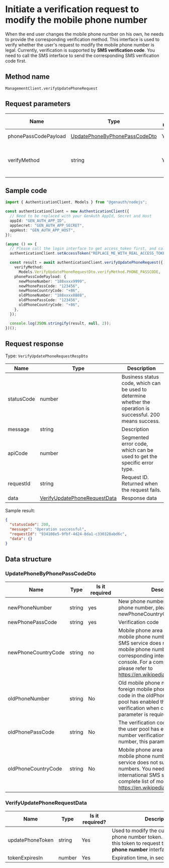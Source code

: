 # Initiate a verification request to modify the mobile phone number

<!--
Warning⚠️:
Do not modify this document directly,
https://github.com/Authing/authing-docs-factory
Use this project to generate
-->

<LastUpdated />

When the end user changes the mobile phone number on his own, he needs to provide the corresponding verification method. This interface is used to verify whether the user's request to modify the mobile phone number is legal. Currently, verification is supported by **SMS verification code**. You need to call the SMS interface to send the corresponding SMS verification code first.

## Method name

`ManagementClient.verifyUpdatePhoneRequest`

## Request parameters

| Name                 | Type                                                                       | <div style="width:80px">Is it required?</div> | <div style="width:60px">Default value</div> | <div style="width:300px">Description</div>                                                                                                                         | <div style="width:200px">Sample value</div> |
| -------------------- | -------------------------------------------------------------------------- | --------------------------------------------- | ------------------------------------------- | ------------------------------------------------------------------------------------------------------------------------------------------------------------------ | ------------------------------------------- |
| phonePassCodePayload | <a href="#UpdatePhoneByPhonePassCodeDto">UpdatePhoneByPhonePassCodeDto</a> | Yes                                           | -                                           | Data verified using the phone number verification code method                                                                                                      |                                             |
| verifyMethod         | string                                                                     | Yes                                           | -                                           | Modify the verification method for the phone number:<br>- `PHONE_PASSCODE`: Use SMS verification code to verify. This is the only method currently supported. <br> |                                             |

## Sample code

```ts
import { AuthenticationClient, Models } from "@genauth/nodejs";

const authenticationClient = new AuthenticationClient({
  // Need to be replaced with your GenAuth AppId, Secret and Host
  appId: "GEN_AUTH_APP_ID",
  appSecret: "GEN_AUTH_APP_SECRET",
  appHost: "GEN_AUTH_APP_HOST",
});

(async () => {
  // Please call the login interface to get access_token first, and call the setAccessToken method to set access_token
  authenticationClient.setAccessToken("REPLACE_ME_WITH_REAL_ACCESS_TOKEN");

  const result = await authenticationClient.verifyUpdatePhoneRequest({
    verifyMethod:
      Models.VerifyUpdatePhoneRequestDto.verifyMethod.PHONE_PASSCODE,
    phonePassCodePayload: {
      newPhoneNumber: "188xxxx9999",
      newPhonePassCode: "123456",
      newPhoneCountryCode: "+86",
      oldPhoneNumber: "188xxxx8888",
      oldPhonePassCode: "123456",
      oldPhoneCountryCode: "+86",
    },
  });

  console.log(JSON.stringify(result, null, 2));
})();
```

## Request response

Type: `VerifyUpdatePhoneRequestRespDto`

| Name       | Type                                                                     | Description                                                                                                  |
| ---------- | ------------------------------------------------------------------------ | ------------------------------------------------------------------------------------------------------------ |
| statusCode | number                                                                   | Business status code, which can be used to determine whether the operation is successful. 200 means success. |
| message    | string                                                                   | Description                                                                                                  |
| apiCode    | number                                                                   | Segmented error code, which can be used to get the specific error type.                                      |
| requestId  | string                                                                   | Request ID. Returned when the request fails.                                                                 |
| data       | <a href="#VerifyUpdatePhoneRequestData">VerifyUpdatePhoneRequestData</a> | Response data                                                                                                |

Sample result:

```json
{
  "statusCode": 200,
  "message": "Operation successful",
  "requestId": "934108e5-9fbf-4d24-8da1-c330328abd6c",
  "data": {}
}
```

## Data structure

### <a id="UpdatePhoneByPhonePassCodeDto"></a> UpdatePhoneByPhonePassCodeDto

| Name                | Type   | <div style="width:80px">Is it required</div> | <div style="width:300px">Description</div>                                                                                                                                                                                                                                                                                                                                                                   | <div style="width:200px">Sample value</div> |
| ------------------- | ------ | -------------------------------------------- | ------------------------------------------------------------------------------------------------------------------------------------------------------------------------------------------------------------------------------------------------------------------------------------------------------------------------------------------------------------------------------------------------------------ | ------------------------------------------- |
| newPhoneNumber      | string | yes                                          | New phone number without area code. If it is a foreign phone number, please specify the area code in the newPhoneCountryCode parameter.                                                                                                                                                                                                                                                                      | `188xxxx8888`                               |
| newPhonePassCode    | string | yes                                          | Verification code                                                                                                                                                                                                                                                                                                                                                                                            | `123456`                                    |
| newPhoneCountryCode | string | no                                           | Mobile phone area code. This parameter is optional for mobile phone numbers in mainland China. The GenAuth SMS service does not currently support international mobile phone numbers. You need to configure the corresponding international SMS service in the GenAuth console. For a complete list of mobile phone area codes, please refer to https://en.wikipedia.org/wiki/List_of_country_calling_codes. | `+86`                                       |
| oldPhoneNumber      | string | No                                           | Old mobile phone number without area code. If it is a foreign mobile phone number, please specify the area code in the oldPhoneCountryCode parameter. If the user pool has enabled the previous mobile phone number verification when changing the mobile phone number, this parameter is required.                                                                                                          | `188xxxx8888`                               |
| oldPhonePassCode    | string | No                                           | The verification code of the old mobile phone number. If the user pool has enabled the previous mobile phone number verification when changing the mobile phone number, this parameter is required.                                                                                                                                                                                                          | `123456`                                    |
| oldPhoneCountryCode | string | No                                           | Mobile phone area code. This parameter is optional for mobile phone numbers in mainland China. GenAuth SMS service does not support international mobile phone numbers. You need to configure the corresponding international SMS service in the GenAuth console. For a complete list of mobile phone area codes, please refer to https://en.wikipedia.org/wiki/List_of_country_calling_codes.               | `+86`                                       |

### <a id="VerifyUpdatePhoneRequestData"></a> VerifyUpdatePhoneRequestData

| Name             | Type   | <div style="width:80px">Is it required?</div> | <div style="width:300px">Description</div>                                                                                                | <div style="width:200px">Sample value</div> |
| ---------------- | ------ | --------------------------------------------- | ----------------------------------------------------------------------------------------------------------------------------------------- | ------------------------------------------- |
| updatePhoneToken | string | Yes                                           | Used to modify the current mobile phone number token. You need to use this token to request the **Modify mobile phone number** interface. |                                             |
| tokenExpiresIn   | number | Yes                                           | Expiration time, in seconds                                                                                                               |                                             |
